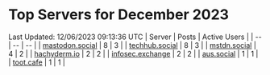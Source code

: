 # Top Servers for December 2023
Last Updated: 12/06/2023 09:13:36 UTC
| Server | Posts | Active Users |
| -- | -- | -- |
| [mastodon.social](https://mastodon.social/tags/PowerShell) | 8 | 3 |
| [techhub.social](https://techhub.social/tags/PowerShell) | 8 | 3 |
| [mstdn.social](https://mstdn.social/tags/PowerShell) | 4 | 2 |
| [hachyderm.io](https://hachyderm.io/tags/PowerShell) | 2 | 2 |
| [infosec.exchange](https://infosec.exchange/tags/PowerShell) | 2 | 2 |
| [aus.social](https://aus.social/tags/PowerShell) | 1 | 1 |
| [toot.cafe](https://toot.cafe/tags/PowerShell) | 1 | 1 |
